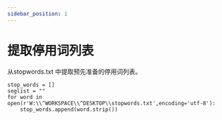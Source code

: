 ```yaml
---
sidebar_position: 1
---
```


# 提取停用词列表

从stopwords.txt 中提取预先准备的停用词列表。

```
stop_words = []
seglist = ""
for word in open(r'W:\\^WORKSPACE\\^DESKTOP\\stopwords.txt',encoding='utf-8'):
    stop_words.append(word.strip())

```